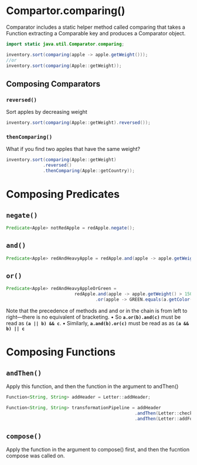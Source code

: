 # Compartor.comparing()

Comparator includes a static helper method called comparing that takes a Function extracting a Comparable key and produces a Comparator object.
 
```java
import static java.util.Comparator.comparing;

inventory.sort(comparing(apple -> apple.getWeight()));
//or
inventory.sort(comparing(Apple::getWeight));
```


## Composing Comparators


### `reversed()`

Sort apples by decreasing weight
 
```java
inventory.sort(comparing(Apple::getWeight).reversed());
```

### `thenComparing()`

What if you find two apples that have the same weight?
 
```java
inventory.sort(comparing(Apple::getWeight)
              .reversed()  
              .thenComparing(Apple::getCountry));
```


# Composing Predicates

## `negate()`

```java
Predicate<Apple> notRedApple = redApple.negate();
```

## `and()`

```java
Predicate<Apple> redAndHeavyApple = redApple.and(apple -> apple.getWeight() > 150);          
```
## `or()`

```java
Predicate<Apple> redAndHeavyAppleOrGreen = 
                          redApple.and(apple -> apple.getWeight() > 150)         
                                  .or(apple -> GREEN.equals(a.getColor()));      
```   

Note that the precedence of methods and and or in the chain is from left to right—there is no equivalent of bracketing.
	• So **`a.or(b).and(c)`** must be read as **`(a || b) && c`**.
	• Similarly, **`a.and(b).or(c)`** must be read as as **`(a && b) || c`**


# Composing Functions

## `andThen()`
 
Apply this function, and then the function in the argument to andThen()

```java
Function<String, String> addHeader = Letter::addHeader;

Function<String, String> transformationPipeline = addHeader
                                                 .andThen(Letter::checkSpelling)              
                                                 .andThen(Letter::addFooter);
```

## `compose()`

Apply the function in the argument to compose() first, and then the fucntion compose was called on.
